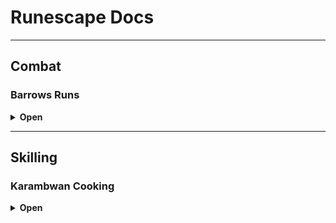 # Runescape Docs

---

## Combat

### Barrows Runs

<details>
<summary><strong>Open</strong></summary>

#### Gear

- Max defend gear (Torag's Platebody etc)  
- Ranged Gear (D'hide, Ava's accumulator, Rune crossbow, bolts)  
- Air Staff, Chaos runes  
- Dramen Staff  
- Ring of Dueling  

#### Teleports

- Shades of Mort'ton minigame TP  

- Dramen Staff → Cape → BKR → Boaty

#### Information

**Volgorde**  

1. **Dharok** — Melee Pray — Magic  

2. **Karil** — Ranged Pray — Magic  
   
   - Als in Catacombs → Door naar Ahrim  

3. **Guthan** — Melee Pray — Magic  

4. **Ahrim** — Mage Pray — Ranged  
   
   - Rune crossbow + Ranged Gear swap  

5. **Torag** — Melee Pray — Magic  

6. **Verac** — Melee Pray — Magic  

**Catacombs**  

- 2× Skeleton  

- 1× Worm  

- Aim voor 83%

</details>

---

## Skilling

### Karambwan Cooking

<details>
<summary><strong>Open</strong></summary>

#### Gear

- (Spirit) Angler outfit  

- Dramen Staff  

- Ardougne Cape  

- Karambwan Vessel  

- Raw Karambwanji  

- Fish Barrel

#### Teleports

- **Karambwanji** — CKR  

- **Karambwan** — DKP  

- **Banken** — DJR  

#### Information

**Karambwanji vangen**  

- Met fishing net naar CKR  

**Karambwan vangen**  

- Met fish barrel naar DKP  

- Banken bij DJR  

</details>
